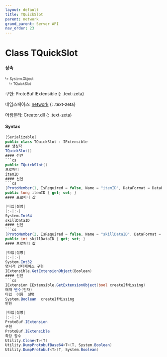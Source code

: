 ```yaml
---
layout: default
title: TQuickSlot
parent: network
grand_parent: Server API
nav_order: 23
---
```


# Class TQuickSlot

#### 상속
<div class="code-example" markdown="1" style = "font-size:0.8em;">
↳ System.Object<br/>
　↳ TQuickSlot
</div>

구현: ProtoBuf.IExtensible
{: .text-zeta}

네임스페이스: [network](../)
{: .text-zeta}

어셈블리: Creator.dll
{: .text-zeta}

#### Syntax
```cs
[Serializable]
public class TQuickSlot : IExtensible
## 생성자
TQuickSlot()
#### 선언
```cs
public TQuickSlot()
프로퍼티
itemID
#### 선언
```cs
[ProtoMember(1, IsRequired = false, Name = "itemID", DataFormat = DataFormat.TwosComplement)]
public long itemID { get; set; }
#### 프로퍼티 값

|타입|설명|
|:-|:-|
System.Int64	
skillDataID
#### 선언
```cs
[ProtoMember(2, IsRequired = false, Name = "skillDataID", DataFormat = DataFormat.TwosComplement)]
public int skillDataID { get; set; }
#### 프로퍼티 값

|타입|설명|
|:-|:-|
System.Int32	
명시적 인터페이스 구현
IExtensible.GetExtensionObject(Boolean)
#### 선언
```cs
IExtension IExtensible.GetExtensionObject(bool createIfMissing)
매개 변수(인자)
타입	이름	설명
System.Boolean	createIfMissing	
반환

|타입|설명|
|:-|:-|
ProtoBuf.IExtension	
구현
ProtoBuf.IExtensible
확장 함수
Utility.Clone<T>(T)
Utility.DumpProtobufBase64<T>(T, System.Boolean)
Utility.DumpProtobuf<T>(T, System.Boolean)